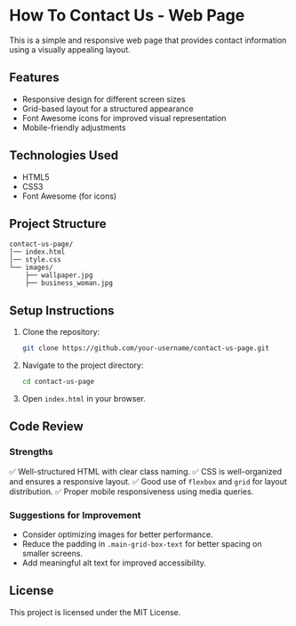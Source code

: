 # How To Contact Us - Web Page

This is a simple and responsive web page that provides contact information using a visually appealing layout.

## Features
- Responsive design for different screen sizes
- Grid-based layout for a structured appearance
- Font Awesome icons for improved visual representation
- Mobile-friendly adjustments

## Technologies Used
- HTML5
- CSS3
- Font Awesome (for icons)

## Project Structure
```
contact-us-page/
│── index.html
│── style.css
└── images/
    ├── wallpaper.jpg
    ├── business_woman.jpg
```

## Setup Instructions
1. Clone the repository:
   ```sh
   git clone https://github.com/your-username/contact-us-page.git
   ```
2. Navigate to the project directory:
   ```sh
   cd contact-us-page
   ```
3. Open `index.html` in your browser.

## Code Review
### Strengths
✅ Well-structured HTML with clear class naming.
✅ CSS is well-organized and ensures a responsive layout.
✅ Good use of `flexbox` and `grid` for layout distribution.
✅ Proper mobile responsiveness using media queries.

### Suggestions for Improvement
- Consider optimizing images for better performance.
- Reduce the padding in `.main-grid-box-text` for better spacing on smaller screens.
- Add meaningful alt text for improved accessibility.

## License
This project is licensed under the MIT License.
